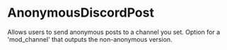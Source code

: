# AnonymousDiscordPost
Allows users to send anonymous posts to a channel you set.  Option for a 'mod_channel' that outputs the non-anonymous version.
